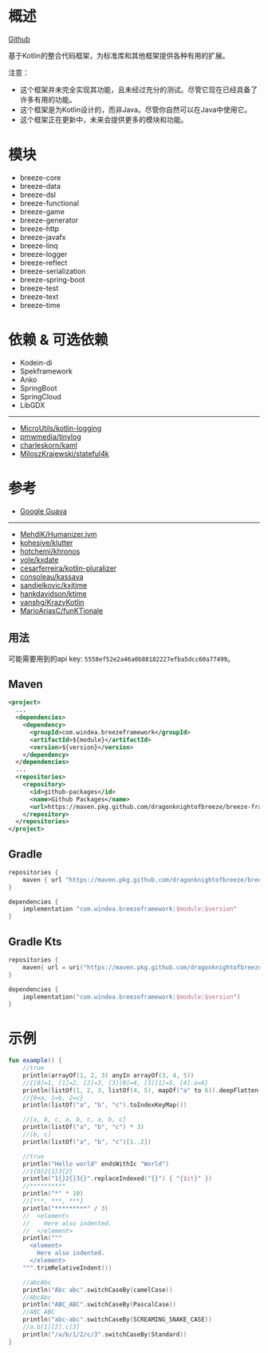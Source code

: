 # 概述

[Github](https://github.com/DragonKnightOfBreeze/breeze-framework)

基于Kotlin的整合代码框架，为标准库和其他框架提供各种有用的扩展。

注意：

* 这个框架并未完全实现其功能，且未经过充分的测试。尽管它现在已经具备了许多有用的功能。
* 这个框架是为Kotlin设计的，而非Java。尽管你自然可以在Java中使用它。
* 这个框架正在更新中，未来会提供更多的模块和功能。

# 模块

* breeze-core
* breeze-data
* breeze-dsl
* breeze-functional
* breeze-game
* breeze-generator
* breeze-http
* breeze-javafx
* breeze-linq
* breeze-logger
* breeze-reflect
* breeze-serialization
* breeze-spring-boot
* breeze-test
* breeze-text
* breeze-time

# 依赖 & 可选依赖

* Kodein-di
* Spekframework
* Anko
* SpringBoot
* SpringCloud
* LibGDX

***

* [MicroUtils/kotlin-logging](https://github.com/MicroUtils/kotlin-logging)
* [pmwmedia/tinylog](https://github.com/pmwmedia/tinylog)
* [charleskorn/kaml](https://github.com/charleskorn/kaml)
* [MiloszKrajewski/stateful4k](https://github.com/MiloszKrajewski/stateful4k)

# 参考

* [Google Guava](https://github.com/google/guava)

***

* [MehdiK/Humanizer.jvm](https://github.com/MehdiK/Humanizer.jvm)
* [kohesive/klutter](https://github.com/kohesive/klutter)
* [hotchemi/khronos](https://github.com/hotchemi/khronos)
* [yole/kxdate](https://github.com/yole/kxdate)
* [cesarferreira/kotlin-pluralizer](https://github.com/cesarferreira/kotlin-pluralizer)
* [consoleau/kassava](https://github.com/consoleau/kassava)
* [sandjelkovic/kxjtime](https://github.com/sandjelkovic/kxjtime)
* [hankdavidson/ktime](https://github.com/hankdavidson/ktime)
* [vanshg/KrazyKotlin](https://github.com/vanshg/KrazyKotlin)
* [MarioAriasC/funKTionale](https://github.com/MarioAriasC/funKTionale/tree/master/funktionale-composition)

## 用法

可能需要用到的api key: `5558ef52e2a46a0b88182227efba5dcc60a77499`。

## Maven

```xml
<project>
  ...
  <dependencies>
    <dependency>
      <groupId>com.windea.breezeframework</groupId>
      <artifactId>${module}</artifactId>
      <version>${version}</version>
    </dependency>
  </dependencies>
  ...
  <repositories>
    <repository>
      <id>github-packages</id>
      <name>Github Packages</name>
      <url>https://maven.pkg.github.com/dragonknightofbreeze/breeze-framework</url>
    </repository>
  </repositories>
</project>
```

## Gradle

```groovy
repositories {
    maven { url "https://maven.pkg.github.com/dragonknightofbreeze/breeze-framework" }
}

dependencies {
    implementation "com.windea.breezeframework:$module:$version"
}
```

## Gradle Kts

```kotlin
repositories {
    maven{ url = uri("https://maven.pkg.github.com/dragonknightofbreeze/breeze-framework") }
}

dependencies {
    implementation("com.windea.breezeframework:$module:$version")
}
```

# 示例

```kotlin
fun example() {
    //true
    println(arrayOf(1, 2, 3) anyIn arrayOf(3, 4, 5))
    //{[0]=1, [1]=2, [2]=3, [3][0]=4, [3][1]=5, [4].a=6}
    println(listOf(1, 2, 3, listOf(4, 5), mapOf("a" to 6)).deepFlatten())
    //{0=a, 1=b, 2=c}
    println(listOf("a", "b", "c").toIndexKeyMap())

    //[a, b, c, a, b, c, a, b, c]
    println(listOf("a", "b", "c") * 3)
    //[b, c]
    println(listOf("a", "b", "c")[1..2])

    //true
    println("Hello world" endsWithIc "World")
    //1{0}2{1}3{2}
    println("1{}2{}3{}".replaceIndexed("{}") { "{$it}" })
    //**********
    println("*" * 10)
    //[***, ***, ***]
    println("*********" / 3)
    //  <element>
    //    Here also indented.
    //  </element>
    println("""
      <element>
        Here also indented.
      </element>
    """.trimRelativeIndent())

    //abcAbc
    println("Abc abc".switchCaseBy(camelCase))
    //AbcAbc
    println("ABC_ABC".switchCaseBy(PascalCase))
    //ABC_ABC
    println("abc-abc".switchCaseBy(SCREAMING_SNAKE_CASE))
    //a.b[1][2].c[3]
    println("/a/b/1/2/c/3".switchCaseBy(Standard))
}
```
